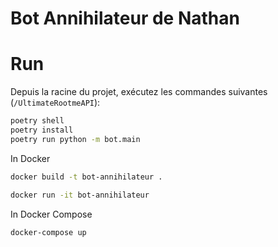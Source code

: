 # Bot Annihilateur de Nathan

# Run

Depuis la racine du projet, exécutez les commandes suivantes (`/UltimateRootmeAPI`):

```bash
poetry shell
poetry install
poetry run python -m bot.main
```

In Docker

```bash
docker build -t bot-annihilateur .
```

```bash
docker run -it bot-annihilateur
```

In Docker Compose

```bash
docker-compose up
```
